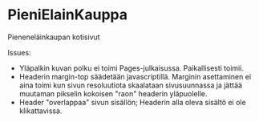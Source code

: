 # PieniElainKauppa
Pieneneläinkaupan kotisivut

Issues:
-  Yläpalkin kuvan polku ei toimi Pages-julkaisussa. Paikallisesti toimii.
-  Headerin margin-top säädetään javascriptillä. Marginin asettaminen ei aina toimi kun sivun resoluutiota skaalataan sivusuunnassa ja jättää muutaman pikselin kokoisen "raon" headerin yläpuolelle.
-  Header "overlappaa" sivun sisällön; Headerin alla oleva sisältö ei ole klikattavissa.
